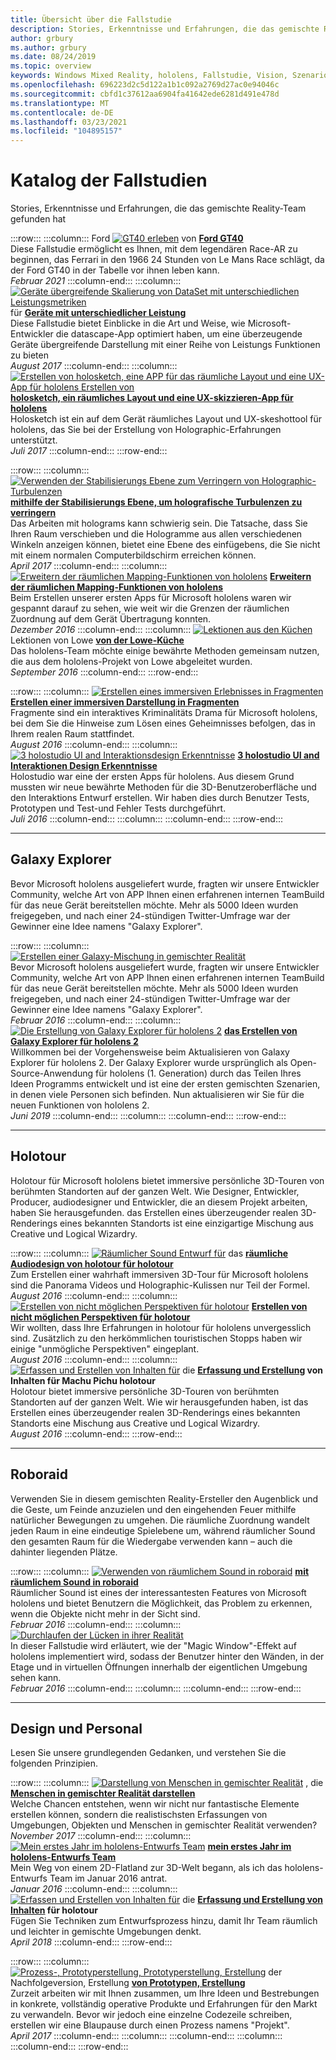 ```yaml
---
title: Übersicht über die Fallstudie
description: Stories, Erkenntnisse und Erfahrungen, die das gemischte Reality-Team gefunden hat
author: grbury
ms.author: grbury
ms.date: 08/24/2019
ms.topic: overview
keywords: Windows Mixed Reality, hololens, Fallstudie, Vision, Szenarios, Fallstudien, Mixed Reality-Headset, Windows Mixed Reality-Headset, Virtual Reality-Headset
ms.openlocfilehash: 696223d2c5d122a1b1c092a2769d27ac0e94046c
ms.sourcegitcommit: cbfd1c37612aa6904fa41642ede6281d491e478d
ms.translationtype: MT
ms.contentlocale: de-DE
ms.lasthandoff: 03/23/2021
ms.locfileid: "104895157"
---
```

# <a name="case-study-gallery"></a>Katalog der Fallstudien

Stories, Erkenntnisse und Erfahrungen, die das gemischte Reality-Team gefunden hat

:::row:::
    :::column:::
       Ford [ ![ GT40 erleben](../develop/unreal/images/ford-gt40-img-01.jpg)](../develop/unreal/unreal-ford-gt40.md) von **[Ford GT40](../develop/unreal/unreal-ford-gt40.md)**<br>
        Diese Fallstudie ermöglicht es Ihnen, mit dem legendären Race-AR zu beginnen, das Ferrari in den 1966 24 Stunden von Le Mans Race schlägt, da der Ford GT40 in der Tabelle vor ihnen leben kann.<br>
        *Februar 2021*
    :::column-end:::
    :::column:::
       [ ![ Geräte übergreifende Skalierung von DataSet mit unterschiedlichen Leistungsmetriken](images/cloud-steps-1-4-700px.jpg)](../out-of-scope/case-study-scaling-datascape-across-devices-with-different-performance.md) für **[Geräte mit unterschiedlicher Leistung](../out-of-scope/case-study-scaling-datascape-across-devices-with-different-performance.md)**<br>
        Diese Fallstudie bietet Einblicke in die Art und Weise, wie Microsoft-Entwickler die datascape-App optimiert haben, um eine überzeugende Geräte übergreifende Darstellung mit einer Reihe von Leistungs Funktionen zu bieten<br>
        *August 2017*
    :::column-end:::
    :::column:::
       [ ![ Erstellen von holosketch, eine APP für das räumliche Layout und eine UX-App für hololens Erstellen von](images/holosketch-image-01-640px.png)](../out-of-scope/case-study-building-holosketch,-a-spatial-layout-and-ux-sketching-app-for-hololens.md) **[holosketch, ein räumliches Layout und eine UX-skizzieren-App für hololens](../out-of-scope/case-study-building-holosketch,-a-spatial-layout-and-ux-sketching-app-for-hololens.md)**<br>
        Holosketch ist ein auf dem Gerät räumliches Layout und UX-skeshottool für hololens, das Sie bei der Erstellung von Holographic-Erfahrungen unterstützt.<br>
         *Juli 2017*
    :::column-end:::
:::row-end:::

:::row:::
    :::column:::
       [ ![ Verwenden der Stabilisierungs Ebene zum Verringern von Holographic-Turbulenzen](images/holotour-stabilization-plane-500px.jpg)](../develop/platform-capabilities-and-apis/case-study-using-the-stabilization-plane-to-reduce-holographic-turbulence.md) **[mithilfe der Stabilisierungs Ebene, um holografische Turbulenzen zu verringern](../develop/platform-capabilities-and-apis/case-study-using-the-stabilization-plane-to-reduce-holographic-turbulence.md)**<br>
        Das Arbeiten mit holograms kann schwierig sein. Die Tatsache, dass Sie Ihren Raum verschieben und die Hologramme aus allen verschiedenen Winkeln anzeigen können, bietet eine Ebene des einfügebens, die Sie nicht mit einem normalen Computerbildschirm erreichen können.<br>
        *April 2017*
    :::column-end:::
    :::column:::
       [ ![ Erweitern der räumlichen Mapping-Funktionen von hololens](images/away-from-camera-position-500px.png)](../out-of-scope/case-study-expanding-the-spatial-mapping-capabilities-of-hololens.md) **[Erweitern der räumlichen Mapping-Funktionen von hololens](../out-of-scope/case-study-expanding-the-spatial-mapping-capabilities-of-hololens.md)**<br>
        Beim Erstellen unserer ersten Apps für Microsoft hololens waren wir gespannt darauf zu sehen, wie weit wir die Grenzen der räumlichen Zuordnung auf dem Gerät Übertragung konnten.<br>
        *Dezember 2016*
    :::column-end:::
    :::column:::
       [ ![ Lektionen aus den Küchen](images/lowes.jpg)](../out-of-scope/case-study-lessons-from-the-lowes-kitchen.md) Lektionen von Lowe **[von der Lowe-Küche](../out-of-scope/case-study-lessons-from-the-lowes-kitchen.md)**<br>
        Das hololens-Team möchte einige bewährte Methoden gemeinsam nutzen, die aus dem hololens-Projekt von Lowe abgeleitet wurden.<br>
        *September 2016*
    :::column-end:::
:::row-end:::

:::row:::
    :::column:::
       [ ![ Erstellen eines immersiven Erlebnisses in Fragmenten](images/surfacereconstruction.jpg)](../out-of-scope/case-study-creating-an-immersive-experience-in-fragments.md) **[Erstellen einer immersiven Darstellung in Fragmenten](../out-of-scope/case-study-creating-an-immersive-experience-in-fragments.md)**<br>
        Fragmente sind ein interaktives Kriminalitäts Drama für Microsoft hololens, bei dem Sie die Hinweise zum Lösen eines Geheimnisses befolgen, das in Ihrem realen Raum stattfindet.<br>
        *August 2016*
    :::column-end:::
    :::column:::
       [ ![ 3 holostudio UI and Interaktionsdesign Erkenntnisse](images/thought-bubble-500px.jpg)](../out-of-scope/case-study-3-holostudio-ui-and-interaction-design-learnings.md) **[3 holostudio UI and Interaktionen Design Erkenntnisse](../out-of-scope/case-study-3-holostudio-ui-and-interaction-design-learnings.md)**<br>
        Holostudio war eine der ersten Apps für hololens. Aus diesem Grund mussten wir neue bewährte Methoden für die 3D-Benutzeroberfläche und den Interaktions Entwurf erstellen. Wir haben dies durch Benutzer Tests, Prototypen und Test-und Fehler Tests durchgeführt.<br>
        *Juli 2016*
    :::column-end:::
    :::column:::
    :::column-end:::
:::row-end:::

---

## <a name="galaxy-explorer"></a>Galaxy Explorer

Bevor Microsoft hololens ausgeliefert wurde, fragten wir unsere Entwickler Community, welche Art von APP Ihnen einen erfahrenen internen TeamBuild für das neue Gerät bereitstellen möchte. Mehr als 5000 Ideen wurden freigegeben, und nach einer 24-stündigen Twitter-Umfrage war der Gewinner eine Idee namens "Galaxy Explorer".

:::row:::
    :::column:::
       [ ![ Erstellen einer Galaxy-Mischung in gemischter Realität](images/full-galaxy-500px.png)](../out-of-scope/case-study-creating-a-galaxy-in-mixed-reality.md) **[](../out-of-scope/case-study-creating-a-galaxy-in-mixed-reality.md)**<br>
        Bevor Microsoft hololens ausgeliefert wurde, fragten wir unsere Entwickler Community, welche Art von APP Ihnen einen erfahrenen internen TeamBuild für das neue Gerät bereitstellen möchte. Mehr als 5000 Ideen wurden freigegeben, und nach einer 24-stündigen Twitter-Umfrage war der Gewinner eine Idee namens "Galaxy Explorer".<br>
         *Februar 2016*
    :::column-end:::
    :::column:::
       [ ![ Die Erstellung von Galaxy Explorer für hololens 2](../develop/unity/images/ge-update-interactions-concept-force-grab.png)](../develop/unity/galaxy-explorer-update.md) **[das Erstellen von Galaxy Explorer für hololens 2](../develop/unity/galaxy-explorer-update.md)**<br>
        Willkommen bei der Vorgehensweise beim Aktualisieren von Galaxy Explorer für hololens 2. Der Galaxy Explorer wurde ursprünglich als Open-Source-Anwendung für hololens (1. Generation) durch das Teilen Ihres Ideen Programms entwickelt und ist eine der ersten gemischten Szenarien, in denen viele Personen sich befinden. Nun aktualisieren wir Sie für die neuen Funktionen von hololens 2.<br>
        *Juni 2019*
    :::column-end:::
    :::column:::
    :::column-end:::
:::row-end:::

---

## <a name="holotour"></a>Holotour

Holotour für Microsoft hololens bietet immersive persönliche 3D-Touren von berühmten Standorten auf der ganzen Welt. Wie Designer, Entwickler, Producer, audiodesigner und Entwickler, die an diesem Projekt arbeiten, haben Sie herausgefunden. das Erstellen eines überzeugender realen 3D-Renderings eines bekannten Standorts ist eine einzigartige Mischung aus Creative und Logical Wizardry.

:::row:::
    :::column:::
       [ ![ Räumlicher Sound Entwurf für](../out-of-scope/images/recreated-colosseum-holotour-500px.png)](../design/case-study-spatial-sound-design-for-holotour.md) das **[räumliche Audiodesign von holotour für holotour](../design/case-study-spatial-sound-design-for-holotour.md)**<br>
        Zum Erstellen einer wahrhaft immersiven 3D-Tour für Microsoft hololens sind die Panorama Videos und Holographic-Kulissen nur Teil der Formel.<br>
         *August 2016*
    :::column-end:::
    :::column:::
       [ ![ Erstellen von nicht möglichen Perspektiven für holotour](../out-of-scope/images/rome-colosseum-overlay-500px.png)](../out-of-scope/case-study-creating-impossible-perspectives-for-holotour.md) **[Erstellen von nicht möglichen Perspektiven für holotour](../out-of-scope/case-study-creating-impossible-perspectives-for-holotour.md)**<br>
        Wir wollten, dass Ihre Erfahrungen in holotour für hololens unvergesslich sind. Zusätzlich zu den herkömmlichen touristischen Stopps haben wir einige "unmögliche Perspektiven" eingeplant.<br>
        *August 2016*
    :::column-end:::
    :::column:::
       [ ![ Erfassen und Erstellen von Inhalten für](../out-of-scope/images/camera-machu-pichu-500px.png)](../out-of-scope/case-study-capturing-and-creating-content-for-holotour.md) die **[Erfassung und Erstellung](../out-of-scope/case-study-capturing-and-creating-content-for-holotour.md) von Inhalten für Machu Pichu holotour**<br>
        Holotour bietet immersive persönliche 3D-Touren von berühmten Standorten auf der ganzen Welt. Wie wir herausgefunden haben, ist das Erstellen eines überzeugender realen 3D-Renderings eines bekannten Standorts eine Mischung aus Creative und Logical Wizardry.<br>
        *August 2016*
    :::column-end:::
:::row-end:::

---

## <a name="roboraid"></a>Roboraid

Verwenden Sie in diesem gemischten Reality-Ersteller den Augenblick und die Geste, um Feinde anzuzielen und den eingehenden Feuer mithilfe natürlicher Bewegungen zu umgehen. Die räumliche Zuordnung wandelt jeden Raum in eine eindeutige Spielebene um, während räumlicher Sound den gesamten Raum für die Wiedergabe verwenden kann – auch die dahinter liegenden Plätze.

:::row:::
    :::column:::
       [ ![ Verwenden von räumlichem Sound in roboraid](../design/images/successful-dodge-roboraid-500px.jpg)](../design/case-study-using-spatial-sound-in-roboraid.md) **[mit räumlichem Sound in roboraid](../design/case-study-using-spatial-sound-in-roboraid.md)**<br>
        Räumlicher Sound ist eines der interessantesten Features von Microsoft hololens und bietet Benutzern die Möglichkeit, das Problem zu erkennen, wenn die Objekte nicht mehr in der Sicht sind.<br>
         *Februar 2016*
    :::column-end:::
    :::column:::
       [ ![ Durchlaufen der Lücken in ihrer Realität](../develop/unity/images/roboraid-640px.png)](../out-of-scope/case-study-looking-through-holes-in-your-reality.md) **[](../out-of-scope/case-study-looking-through-holes-in-your-reality.md)**<br>
        In dieser Fallstudie wird erläutert, wie der "Magic Window"-Effekt auf hololens implementiert wird, sodass der Benutzer hinter den Wänden, in der Etage und in virtuellen Öffnungen innerhalb der eigentlichen Umgebung sehen kann.<br>
        *Februar 2016*
    :::column-end:::
    :::column:::
    :::column-end:::
:::row-end:::

---

## <a name="design-and-human-experience"></a>Design und Personal

Lesen Sie unsere grundlegenden Gedanken, und verstehen Sie die folgenden Prinzipien.

:::row:::
    :::column:::
       [ ![ Darstellung von Menschen in gemischter Realität](../develop/unity/images/bang-ai-weiwie.jpg)](../out-of-scope/case-study-representing-humans-in-mixed-reality.md) , die **[Menschen in gemischter Realität darstellen](../out-of-scope/case-study-representing-humans-in-mixed-reality.md)**<br>
        Welche Chancen entstehen, wenn wir nicht nur fantastische Elemente erstellen können, sondern die realistischsten Erfassungen von Umgebungen, Objekten und Menschen in gemischter Realität verwenden?<br>
         *November 2017*
    :::column-end:::
    :::column:::
       [ ![ Mein erstes Jahr im hololens-Entwurfs Team](../develop/unity/images/MotionController.jpg)](../out-of-scope/case-study-my-first-year-on-the-hololens-design-team.md) **[mein erstes Jahr im hololens-Entwurfs Team](../out-of-scope/case-study-my-first-year-on-the-hololens-design-team.md)**<br>
        Mein Weg von einem 2D-Flatland zur 3D-Welt begann, als ich das hololens-Entwurfs Team im Januar 2016 antrat.<br>
        *Januar 2016*
    :::column-end:::
    :::column:::
       [ ![ Erfassen und Erstellen von Inhalten für](images/academyteam1000.png)](case-study-expanding-the-design-process-for-mixed-reality.md) die **[Erfassung und Erstellung von Inhalten](case-study-expanding-the-design-process-for-mixed-reality.md) für holotour**<br>
        Fügen Sie Techniken zum Entwurfsprozess hinzu, damit Ihr Team räumlich und leichter in gemischte Umgebungen denkt.<br>
        *April 2018*
    :::column-end:::
:::row-end:::

:::row:::
    :::column:::
       [ ![ Prozess-, Prototyperstellung, Prototyperstellung, Erstellung](../out-of-scope/images/whatisenvisioning-640px.png)](../out-of-scope/case-study-afternows-process-envisioning,-prototyping,-building.md) der Nachfolgeversion, Erstellung **[von Prototypen, Erstellung](../out-of-scope/case-study-afternows-process-envisioning,-prototyping,-building.md)**<br>
        Zurzeit arbeiten wir mit Ihnen zusammen, um Ihre Ideen und Bestrebungen in konkrete, vollständig operative Produkte und Erfahrungen für den Markt zu verwandeln. Bevor wir jedoch eine einzelne Codezeile schreiben, erstellen wir eine Blaupause durch einen Prozess namens "Projekt".<br>
        *April 2017*
    :::column-end:::
    :::column:::
    :::column-end:::
    :::column:::
    :::column-end:::
:::row-end:::
